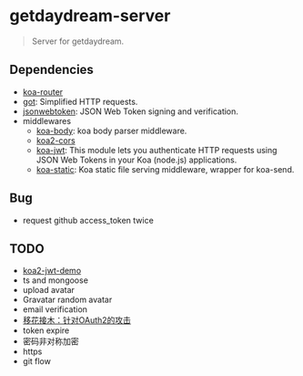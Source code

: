 # getdaydream-server

> Server for getdaydream.

## Dependencies
- [koa-router](https://github.com/alexmingoia/koa-router)
- [got](https://github.com/sindresorhus/got): Simplified HTTP requests.
- [jsonwebtoken](https://github.com/auth0/node-jsonwebtoken): JSON Web Token signing and verification.
- middlewares
  - [koa-body](https://github.com/dlau/koa-body): koa body parser middleware.
  - [koa2-cors](https://github.com/zadzbw/koa2-cors)
  - [koa-jwt](https://github.com/koajs/jwt): This module lets you authenticate HTTP requests using JSON Web Tokens in your Koa (node.js) applications.
  - [koa-static](https://github.com/koajs/static): Koa static file serving middleware, wrapper for koa-send.


## Bug
- request github access_token twice

## TODO

* [koa2-jwt-demo](https://github.com/yunzaifei/koa2-jwt-demo)
* ts and mongoose
* upload avatar
* Gravatar random avatar
* email verification
* [移花接木：针对OAuth2的攻击](http://insights.thoughtworkers.org/attack-aim-at-oauth2/)
* token expire
* 密码非对称加密
* https
* git flow